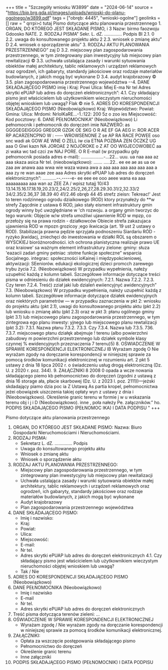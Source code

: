 +++
title = "Szczegóły wniosku W3899"
date = "2024-06-14"
source = "https://bip.brg.gda.pl/images/uploads/wnioski-do-planu-ogolnego/w3899.pdf"
tags = ["obręb: 4445", "wnioski-ogolne"]
geolinks = []
raw = " qrrpi>ć tutaj Pismo dotyczące aktu planowania przestrzennego 1. ORGAN, DO KTÓREGO JEST SKŁADANE PISMO, i 3 Nazw:  birmo  faozwoju Gdoosko NATE. 2. RODZAJ PISMA” Sekr. L. dZ. .............. Podpis BI 2.1. 0 2.2. uwaga do konsultowanego projektu aktu 2 2.3. wniosek o zmianę aktu” D 2.4. wniosek o sporządzenie aktu” 3. RODZAJ AKTU PLANOWANIA PRZESTRZENNEGO” zaj D 3.2. miejscowy plan zagospodarowania przestrzennego, w tym zintegrowany pian inwestycyjny lub miejscowy pian rewitalizacji © 3.3. uchwała ustalająca zasady i warunki sytuowania obiektów małej architektury, tablic reklamowych i urządzeń reklamowych oraz ogrodzeń, ich gabaryty, standardy jakościowe oraz rodzaje materiałów budowlanych, z jakich mogą być wykonane D 3.4. audyt krajobrazowy © 3.5. plan zagospodarowania przestrzennego województwa --4. DANE SKŁADAJĄCEGO PISMO imię i Kraj: Powi Ulica: Miej E-ma Nr tel Adres skrytki ePUAP lub adres do doręczeń elektronicznych”: 4.1. Czy składający pismo jest właścicielem lub użytkownikiem wieczystym nieruchomości objętej wnioskiem lub uwagą? Flak © nie 5. ADRES DO KORESPONDENCJI SKŁADAJĄCEGO PISMO (Nieobowiązkowo) Kraj: Województwo: Powiat: Gmina: Ulica: Mrdomi:  NrIolKaRE...-1.:122: 200 5z o zoo ies Miejscowość: Kod pocztowy: 6. DANE PEŁNOMOCNIKA” (Nieobowiązkowo) Li pełnomocnik i pełnomocnik do doręczeń imie  NAZWERÓ: as GGGGEGEIGGGG GREGOR GZGK OE SKG O R AE EF GA AEG ir: ROR ACER RP ACARZENCPNO W :  ---- WROWSENONE Z se AP RA RACE POWEE oso snc wadi ak GOW AE WNE O ZELL iw cia ETNA POZBAA ZEN ÓCZKŻ UG aaa O Giwi kazn NA JOROAE 2 NOJÓROKE o Z AT OO WIGJECOWOBEĆ aa zi waka wc tad czci zw NAJ PORE. O R E-mail (w przypadku gdy pełnomocnik posiada adres e-mail): ..................-...22... uuu. ua naa aaa az aaa skaza asica Nr tel. (nieobowiązkowo): ....... .....22.. ee ee ae as ua oe zaa aw anawa aaa wwa wie waza wawa awa a aaa aaa aaa aaa aaa aaa a aaa zy re wan aaae zee aaa Adres skrytki ePUAP lub adres do doręczeń elektronicznych”: ...........--.-----e- ee eee ee ooo aeee wana ea aaa aaaaaaaaa aaa wan az ZEE ZA / wpisz tutajj 10/43 13.14.15.16.17.18.19,20.23/2,24/2.25/2,26,27,28.29.30.31/2,32.33/2 34/2.35/2.36,37 38.39 40 41/2.46 obręb 44 45 strefz zieisn: Tekreac!' Jest to teren rodzinnego ogrodu dziaikowego (ROD) ktory przynałeży do **w strefy Ząqcdnie z ustawa 6 ROD, jako stały eisment infrastruktury gmin ogrody winny być uwzględniane w 'ch rozwoju. a organy gmin tworzyc do tego warunk: Objęcie w/w strefa umożliwi ujawnienie ROD w mpzp, co przełoży się na prawa rodzin - działkowców Obiecie strefa zakazujaca ujawnienia ROD w mpozn grozicoy ;ego ikwicacja (art. 19 ust 2 ustawy o ROD). Stabilizacja prawna pędzie sprzyjała podnoszeniu Siardariu RÓD - ryzyko jkwidacj, zniechęci do inwestowania w działki ROL są obszarem o WYSCKIEJ bioróżnorodności. ich ochrona planistyczna realizuje prawo UE oraz kraiowe' sa ważnym element infrastruktury zielone: gminy: słuza 'eazacii zadań gminy petniac :stotne funkcje społeczne” wsparcia Socjalnego. integrac: społeczności ioKainej i międzypokcieniowej, aktywizacji: SEeniorów. edukacji ekologiczrej dzieci promcch zarewego trybu życia 7.2. (Nieobowiązkowo) W przypadku wypełnienia, nałeży uzupełnić każdą z kolumn tabeli. Szczegółowe informacje dotyczące treści pisma w odniesieniu do działek ewidencyjnych: 7.2.1. Nazwa 7.2.2. 7.2.3. Czy teren 7.2.4. Treść) zział jaki lub dzialeń ewiiencyjnyć awidencyjnych” 7.3. (Nieobowiązkowo) W przypadku wypełnienia, należy uzupełnić każdą z kolumn tabeli. Szczegółowe informacje dotyczące działek ewidencyjnych oraz niektórych parametrów — w przypadku zaznaczenia w pkt 2: wniosku do projektu aktu (pkt 2.1), uwagi do konsultowanego projektu aktu (pkt 2.2) lub wniosku o zmianę aktu (pkt 2.3) oraz w pkt 3: płanu ogólnego gminy (pkt 3.1) lub miejscowego planu zagospodarowania przestrzennego, w tym zintegrowa ego planu inwesty: yjnego lub miejscowego planu rewtalizacji (pkt 3.2): 7.3.1. Nazwa płanu 7.3.2. 7.3.3. Czy 7.3.4. Nazwa lub 7.3.5. 736. 7.3.7. miejscowego płanu działęk abejmuje ! terenu (albo powierzchni zabudowy m powierzchni przestrzennego lub działek  symbole klasy czynnej % ewidencyjnych przeznaczenia 7 terenu)5) 8. OŚWIADCZENIE W SPRAWIE KORESPONDENCJI ELEKTRONICZNEJ IB Wyrażam zgodę O Nie wyrażam zgody na doręczanie korespondencji w niniejszej sprawie za pomocą środków komunikacji elektronicznej w rozumieniu art. 2 pkt 5 ustawy z dnia 18 lipca 2002 r. o świadczeniu usług drogą elektroniczną (Dz. U. z 2020 r. poz. 344). 9. ZAŁĄCZNIKI 8 2008 0 opada a wcze nowania składającego piemo kb pełnomocnictwo do doręczeń (zgodni z ustawą z dnia 16 storage ała, płacie skarbowej (Dz. U. z 2023 I. poz. 2111))—jeżski skdadający piamo dzia poc ia Z Ustawą As partia kropel, pełnomocnictwa jeżei obowiązek uiszczenia takiej opłaty wyn z ustawy z dnia i (Nieobowiązkowo). Określenie granic terenu w formie j w u wskazania terenu obj i j i D  (Nieobowiązkowo). inne , poła  nałeży Pe. załączników.”  ho. PODPIS SKŁADAJĄCEGO PISMO (PEŁNOMOC IKA) I DATA PODPISU "
+++

Pismo dotyczące aktu planowania przestrzennego
1. ORGAN, DO KTÓREGO JEST SKŁADANE PISMO:
Nazwa: Biuro Gospodarki Nieruchomościami i Nieruchomościami.
2. RODZAJ PISMA:
    - Sekretarz L. dZ. .............. Podpis
    - Uwaga do konsultowanego projektu aktu
    - Wniosek o zmianę aktu
    - Wniosek o sporządzenie aktu
3. RODZAJ AKTU PLANOWANIA PRZESTRZENNEGO:
    - Miejscowy plan zagospodarowania przestrzennego, w tym zintegrowany plan inwestycyjny lub miejscowy plan rewitalizacji
    - Uchwała ustalająca zasady i warunki sytuowania obiektów małej architektury, tablic reklamowych i urządzeń reklamowych oraz ogrodzeń, ich gabaryty, standardy jakościowe oraz rodzaje materiałów budowlanych, z jakich mogą być wykonane
    - Audyt krajobrazowy
    - Plan zagospodarowania przestrzennego województwa
4. DANE SKŁADAJĄCEGO PISMO:
    - Imię i nazwisko:
    - Kraj:
    - Powiat:
    - Ulica:
    - Miejscowość:
    - E-mail:
    - Nr tel.
    - Adres skrytki ePUAP lub adres do doręczeń elektronicznych
4.1. Czy składający pismo jest właścicielem lub użytkownikiem wieczystym nieruchomości objętej wnioskiem lub uwagą?
    - Tak / Nie
5. ADRES DO KORESPONDENCJI SKŁADAJĄCEGO PISMO (Nieobowiązkowo)
6. DANE PEŁNOMOCNIKA (Nieobowiązkowo)
    - Imię i nazwisko
    - E-mail
    - Nr tel.
    - Adres skrytki ePUAP lub adres do doręczeń elektronicznych
7. Treść pisma dotycząca terenów zieleni: ...
8. OŚWIADCZENIE W SPRAWIE KORESPONDENCJI ELEKTRONICZNEJ
    - Wyrażam zgodę / Nie wyrażam zgody na doręczanie korespondencji w niniejszej sprawie za pomocą środków komunikacji elektronicznej.
9. ZAŁĄCZNIKI:
    - Opłata za wszczęcie postępowania składającego pismo
    - Pełnomocnictwo do doręczeń
    - Określenie granic terenu
    - Inne załączniki
10. PODPIS SKŁADAJĄCEGO PISMO (PEŁNOMOCNIK) I DATA PODPISU



